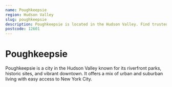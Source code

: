 ```yaml
---
name: Poughkeepsie
region: Hudson Valley
slug: poughkeepsie
description: Poughkeepsie is located in the Hudson Valley. Find trusted local plumbers serving this area.
postcode: 12601
---
```


# Poughkeepsie

Poughkeepsie is a city in the Hudson Valley known for its riverfront parks, historic sites, and vibrant downtown. It offers a mix of urban and suburban living with easy access to New York City. 